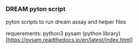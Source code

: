 ### DREAM pyton script 

pyton scripts to run dream assay and helper files

requerements: 	python3
		pysam (python library)[https://pysam.readthedocs.io/en/latest/index.html]




